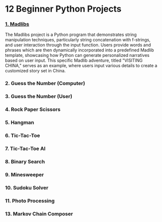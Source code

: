 # 12 Beginner Python Projects

### [1. Madlibs](01_madlibs/)
The Madlibs project is a Python program that demonstrates string manipulation techniques, particularly string concatenation with f-strings, and user interaction through the input function. Users provide words and phrases which are then dynamically incorporated into a predefined Madlib template, showcasing how Python can generate personalized narratives based on user input. This specific Madlib adventure, titled "VISITING CHINA," serves as an example, where users input various details to create a customized story set in China.

### 2. Guess the Number (Computer)

### 3. Guess the Number (User)

### 4. Rock Paper Scissors

### 5. Hangman

### 6. Tic-Tac-Toe

### 7. Tic-Tac-Toe AI

### 8. Binary Search

### 9. Minesweeper

### 10. Sudoku Solver

### 11. Photo Processing

### 13. Markov Chain Composer
